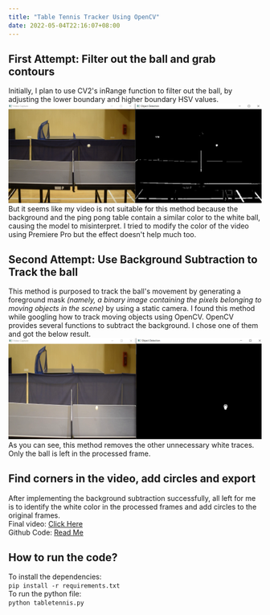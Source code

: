 ```yaml
---
title: "Table Tennis Tracker Using OpenCV"
date: 2022-05-04T22:16:07+08:00
---
```


## First Attempt: Filter out the ball and grab contours
Initially, I plan to use CV2's inRange function to filter out the ball, by adjusting the lower boundary and higher boundary HSV values.
![1](/Images/tabletennis1.png)
But it seems like my video is not suitable for this method because the background and the ping pong table contain a similar color to the white ball, causing the model to misinterpret. I tried to modify the color of the video using Premiere Pro but the effect doesn't help much too.


## Second Attempt: Use Background Subtraction to Track the ball
This method is purposed to track the ball's movement by generating a foreground mask *(namely, a binary image containing the pixels belonging to moving objects in the scene)* by using a static camera. I found this method while googling how to track moving objects using OpenCV. OpenCV provides several functions to subtract the background. I chose one of them and got the below result.
![2](/Images/tabletennis2.png)
As you can see, this method removes the other unnecessary white traces.  Only the ball is left in the processed frame.

## Find corners in the video, add circles and export
After implementing the background subtraction successfully, all left for me is to identify the white color in the processed frames and add circles to the original frames.  
Final video: [Click Here](https://youtu.be/vu5ulU8vvO4)  
Github Code: [Read Me](https://github.com/woonyee28/tt_tracker)

## How to run the code?   
To install the dependencies:   
``` pip install -r requirements.txt ```   
To run the python file:   
``` python tabletennis.py ```   